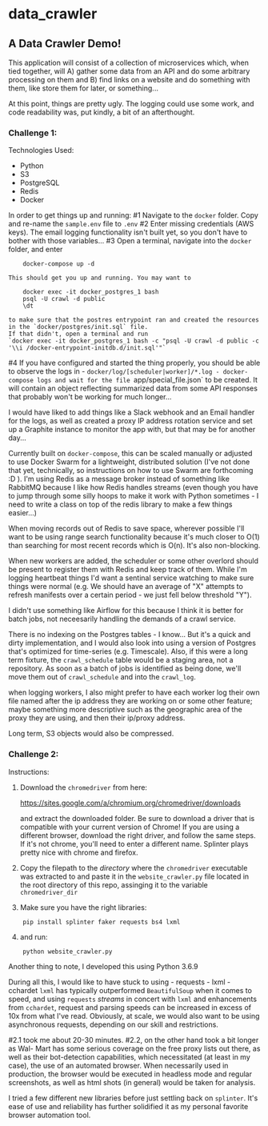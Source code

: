 # data_crawler

## A Data Crawler Demo!

This application will consist of a collection of microservices which, when tied together, will A) gather some data from an API and do some arbitrary processing on them and B) find links on a website and do something with them, like store them for later, or something...

At this point, things are pretty ugly. The logging could use some work, and code readability was, put kindly, a bit of an afterthought.


### Challenge 1:

Technologies Used:
- Python
- S3
- PostgreSQL
- Redis
- Docker

In order to get things up and running:
#1 Navigate to the `docker` folder. Copy and re-name the `sample.env` file to `.env`
#2 Enter missing credentials (AWS keys). The email logging functionality isn't built yet, so you don't have to bother with those variables...
#3 Open a terminal, navigate into the `docker` folder, and enter
```
    docker-compose up -d
```
    This should get you up and running. You may want to
```
    docker exec -it docker_postgres_1 bash
    psql -U crawl -d public
    \dt
```
    to make sure that the postres entrypoint ran and created the resources in the `docker/postgres/init.sql` file.
    If that didn't, open a terminal and run
    `docker exec -it docker_postgres_1 bash -c "psql -U crawl -d public -c '\\i /docker-entrypoint-initdb.d/init.sql'"`
#4 If you have configured and started the thing properly, you should be able to observe the logs in
    - `docker/log/[scheduler|worker]/*.log
    - docker-compose logs
    and wait for the file `app/special_file.json` to be created. It will contain an object reflecting summarized data from some API responses that probably won't be working for much longer...

I would have liked to add things like a Slack webhook and an Email handler for the logs, as well as created a proxy IP address rotation service and set up a Graphite instance to monitor the app with, but that may be for another day...

Currently built on `docker-compose`, this can be scaled manually or adjusted to use Docker Swarm for a lightweight, distributed solution (I've not done that yet, technically, so instructions on how to use Swarm are forthcoming :D ).
I'm using Redis as a message broker instead of something like RabbitMQ because I like how Redis handles streams (even though you have to jump through some silly hoops to make it work with Python sometimes - I need to write a class on top of the redis library to make a few things easier...)

When moving records out of Redis to save space, wherever possible I'll want to be using range search functionality because it's much closer to O(1) than searching for most recent records which is O(n). It's also non-blocking.

When new workers are added, the scheduler or some other overlord should be present to register them with Redis and keep track of them. While I'm logging heartbeat things I'd want a sentinal service watching to make sure things were normal (e.g. We should have an average of "X" attempts to refresh manifests over a certain period - we just fell below threshold "Y").

I didn't use something like Airflow for this because I think it is better for batch jobs, not neceesarily handling the demands of a crawl service.

There is no indexing on the Postgres tables - I know... But it's a quick and dirty implementation, and I would also look into using a version of Postgres that's optimized for time-series (e.g. Timescale). Also, if this were a long term fixture, the `crawl_schedule` table would be a staging area, not a repository. As soon as a batch of jobs is identified as being done, we'll move them out of `crawl_schedule` and into the `crawl_log`.

when logging workers, I also might prefer to have each worker log their own file named after the ip address they are working on or some other feature; maybe something more descriptive such as the geographic area of the proxy they are using, and then their ip/proxy address.

Long term, S3 objects would also be compressed.


### Challenge 2:

Instructions:

1) Download the `chromedriver` from here:

    https://sites.google.com/a/chromium.org/chromedriver/downloads

    and extract the downloaded folder. Be sure to download a driver that is compatible
    with your current version of Chrome!
    If you are using a different browser, download the right driver, and follow the
    same steps. If it's not chrome, you'll need to enter a different name.
    Splinter plays pretty nice with chrome and firefox.

2) Copy the filepath to the *directory* where the `chromedriver` executable was extracted to
    and paste it in the `website_crawler.py` file located in the root directory of this repo,
    assinging it to the variable ``chromedriver_dir``

3) Make sure you have the right libraries:
```
    pip install splinter faker requests bs4 lxml
```

4) and run:
```
    python website_crawler.py
```

Another thing to note, I developed this using Python 3.6.9

During all this, I would like to have stuck to using
    - requests
    - lxml
    - cchardet
`lxml` has typically outperformed `BeautifulSoup` when it comes to speed, and
using `requests` *streams* in concert with `lxml` and enhancements from `cchardet`,
request and parsing speeds can be increased in excess of 10x from what I've read.
Obviously, at scale, we would also want to be using asynchronous requests, depending
on our skill and restrictions.

#2.1 took me about 20-30 minutes. #2.2, on the other hand took a bit longer as Wal-
Mart has some serious coverage on the free proxy lists out there, as well as their
bot-detection capabilities, which necessitated (at least in my case), the use of an
automated browser. When necessarily used in production, the browser would be executed
in headless mode and regular screenshots, as well as html shots (in general) would
be taken for analysis.

I tried a few different new libraries before just settling back on `splinter`. It's
ease of use and reliability has further solidified it as my personal favorite browser
automation tool.
